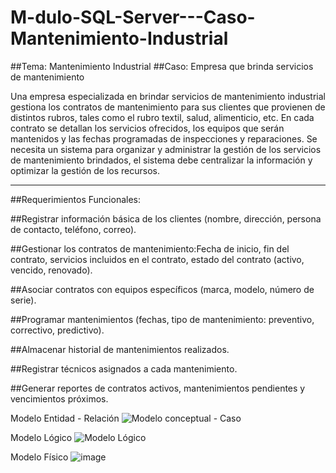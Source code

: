# M-dulo-SQL-Server---Caso-Mantenimiento-Industrial

##Tema: Mantenimiento Industrial
##Caso: Empresa que brinda servicios de mantenimiento

Una empresa especializada en brindar servicios de mantenimiento industrial gestiona los contratos de mantenimiento para sus clientes que provienen de distintos rubros, 
tales como el rubro textil, salud, alimenticio, etc. En cada contrato se detallan los servicios ofrecidos, los equipos que serán mantenidos y las fechas programadas de 
inspecciones y reparaciones. Se necesita un sistema para organizar y administrar la gestión de los servicios de mantenimiento brindados, el sistema debe centralizar la 
información y optimizar la gestión de los recursos.
________________________________________

##Requerimientos Funcionales:

##Registrar información básica de los clientes (nombre, dirección, persona de contacto, teléfono, correo).

##Gestionar los contratos de mantenimiento:Fecha de inicio, fin del contrato, servicios incluidos en el contrato, estado del contrato (activo, vencido, renovado).

##Asociar contratos con equipos específicos (marca, modelo, número de serie).

##Programar mantenimientos (fechas, tipo de mantenimiento: preventivo, correctivo, predictivo).

##Almacenar historial de mantenimientos realizados.

##Registrar técnicos asignados a cada mantenimiento.

##Generar reportes de contratos activos, mantenimientos pendientes y vencimientos próximos.



Modelo Entidad - Relación
![Modelo conceptual - Caso](https://github.com/user-attachments/assets/162cf003-3155-435a-9d5a-017d5ea33018)


Modelo Lógico
![Modelo Lógico](https://github.com/user-attachments/assets/68b868e9-1972-46cb-9584-859f06ed0e69)


Modelo Físico
![image](https://github.com/user-attachments/assets/0a786656-88fd-4b32-a539-88f09f476942)
